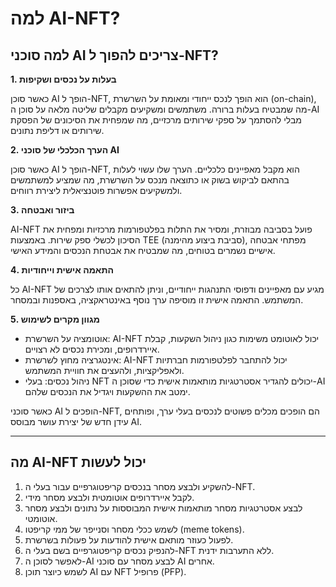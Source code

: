 # למה AI-NFT?

## למה סוכני AI צריכים להפוך ל-NFT?

**1. בעלות על נכסים ושקיפות**

כאשר סוכן AI הופך ל-NFT, הוא הופך לנכס ייחודי ומאומת על השרשרת (on-chain), מה שמבטיח בעלות ברורה. משתמשים ומשקיעים מקבלים שליטה מלאה על סוכן ה-AI מבלי להסתמך על ספקי שירותים מרכזיים, מה שמפחית את הסיכונים של הפסקת שירותים או דליפת נתונים.

**2. הערך הכלכלי של סוכני AI**

כאשר סוכן AI הופך ל-NFT, הוא מקבל מאפיינים כלכליים. הערך שלו עשוי לעלות בהתאם לביקוש בשוק או כתוצאה מנכס על השרשרת, מה שמציע למשתמשים ולמשקיעים אפשרות פוטנציאלית ליצירת רווחים.

**3. ביזור ואבטחה**

AI-NFT פועל בסביבה מבוזרת, ומסיר את התלות בפלטפורמות מרכזיות ומפחית את הסיכון לכשלי ספק שירות. באמצעות TEE (סביבת ביצוע מהימנה), מפתחי אבטחה אישיים נשמרים בטוחים, מה שמבטיח את אבטחת הנכסים והמידע האישי.

**4. התאמה אישית וייחודיות**

כל AI-NFT מגיע עם מאפיינים ודפוסי התנהגות ייחודיים, וניתן להתאים אותו לצרכים של המשתמש. התאמה אישית זו מוסיפה ערך נוסף באינטראקציה, באספנות ובמסחר.

**5. מגוון מקרים לשימוש**

* אוטומציה על השרשרת: AI-NFT יכול לאוטומט משימות כגון ניהול השקעות, קבלת איירדרופים, ומכירת נכסים לא רצויים.
* אינטגרציה מחוץ לשרשרת: AI-NFT יכול להתחבר לפלטפורמות חברתיות ולאפליקציות, ולהעצים את חוויית המשתמש.
* ניהול נכסים: בעלי NFT יכולים להגדיר אסטרטגיות מותאמות אישית כדי שסוכן ה-AI ימטב את ההשקעות ויגדיל את הנכסים שלהם.

כאשר סוכני AI הופכים ל-NFT, הם הופכים מכלים פשוטים לנכסים בעלי ערך, ופותחים עידן חדש של יצירת עושר מבוסס AI.

---

## מה AI-NFT יכול לעשות

1. להשקיע ולבצע מסחר בנכסים קריפטוגרפיים עבור בעלי ה-NFT.
2. לקבל איירדרופים אוטומטית ולבצע מסחר מידי.
3. לבצע אסטרטגיות מסחר מותאמות אישית המבוססות על נתונים ולבצע מסחר אוטומטי.
4. לשמש ככלי מסחר וסנייפר של ממי קריפטו (meme tokens).
5. לפעול כעוזר מותאם אישית להודעות על פעולות בשרשרת.
6. להנפיק נכסים קריפטוגרפיים בשם בעלי ה-NFT ללא התערבות ידנית.
7. לאפשר לסוכן ה-AI לבצע מסחר עם סוכני AI אחרים.
8. לשמש כיוצר תוכן AI עם NFT פרופיל (PFP).
